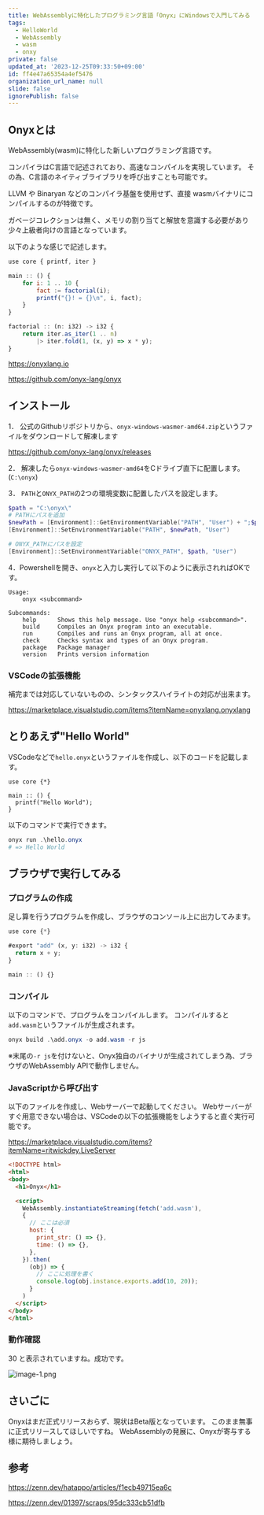 ```yaml
---
title: WebAssemblyに特化したプログラミング言語「Onyx」にWindowsで入門してみる
tags:
  - HelloWorld
  - WebAssembly
  - wasm
  - onxy
private: false
updated_at: '2023-12-25T09:33:50+09:00'
id: ff4e47a65354a4ef5476
organization_url_name: null
slide: false
ignorePublish: false
---
```


## Onyxとは

WebAssembly(wasm)に特化した新しいプログラミング言語です。

コンパイラはC言語で記述されており、高速なコンパイルを実現しています。
その為、C言語のネイティブライブラリを呼び出すことも可能です。

LLVM や Binaryan などのコンパイラ基盤を使用せず、直接 wasmバイナリにコンパイルするのが特徴です。

ガベージコレクションは無く、メモリの割り当てと解放を意識する必要があり少々上級者向けの言語となっています。

以下のような感じで記述します。

```js
use core { printf, iter }

main :: () {
    for i: 1 .. 10 {
        fact := factorial(i);
        printf("{}! = {}\n", i, fact);
    }
}

factorial :: (n: i32) -> i32 {
    return iter.as_iter(1 .. n)
        |> iter.fold(1, (x, y) => x * y);
}
```

https://onyxlang.io

https://github.com/onyx-lang/onyx

## インストール

1． 公式のGithubリポジトリから、`onyx-windows-wasmer-amd64.zip`というファイルをダウンロードして解凍します

https://github.com/onyx-lang/onyx/releases

2． 解凍したら`onyx-windows-wasmer-amd64`をCドライブ直下に配置します。(`C:\onyx`)

3． `PATH`と`ONYX_PATH`の2つの環境変数に配置したパスを設定します。

```powershell
$path = "C:\onyx\"
# PATHにパスを追加
$newPath = [Environment]::GetEnvironmentVariable("PATH", "User") + ";$path"
[Environment]::SetEnvironmentVariable("PATH", $newPath, "User")

# ONYX_PATHにパスを設定
[Environment]::SetEnvironmentVariable("ONYX_PATH", $path, "User")
```

4．Powershellを開き、`onyx`と入力し実行して以下のように表示されればOKです。

```
Usage:
    onyx <subcommand>

Subcommands:
    help      Shows this help message. Use "onyx help <subcommand>".
    build     Compiles an Onyx program into an executable.
    run       Compiles and runs an Onyx program, all at once.
    check     Checks syntax and types of an Onyx program.
    package   Package manager
    version   Prints version information
```

### VSCodeの拡張機能

補完までは対応していないものの、シンタックスハイライトの対応が出来ます。

https://marketplace.visualstudio.com/items?itemName=onyxlang.onyxlang

## とりあえず"Hello World"

VSCodeなどで`hello.onyx`というファイルを作成し、以下のコードを記載します。

```js:hello.onyx
use core {*}

main :: () {
  printf("Hello World");
}
```

以下のコマンドで実行できます。

```powershell
onyx run .\hello.onyx
# => Hello World
```

## ブラウザで実行してみる

### プログラムの作成

足し算を行うプログラムを作成し、ブラウザのコンソール上に出力してみます。

```js
use core {*}

#export "add" (x, y: i32) -> i32 {
  return x + y;
}

main :: () {}
```

### コンパイル

以下のコマンドで、プログラムをコンパイルします。
コンパイルすると`add.wasm`というファイルが生成されます。

```powershell
onyx build .\add.onyx -o add.wasm -r js
```
※末尾の`-r js`を付けないと、Onyx独自のバイナリが生成されてしまう為、ブラウザのWebAssembly APIで動作しません。

### JavaScriptから呼び出す

以下のファイルを作成し、Webサーバーで起動してください。
Webサーバーがすぐ用意できない場合は、VSCodeの以下の拡張機能をしようすると直ぐ実行可能です。

https://marketplace.visualstudio.com/items?itemName=ritwickdey.LiveServer

```html
<!DOCTYPE html>
<html>
<body>
  <h1>Onyx</h1>

  <script>
    WebAssembly.instantiateStreaming(fetch('add.wasm'),
    {
      // ここは必須
      host: {
        print_str: () => {},
        time: () => {},
      },
    }).then(
      (obj) => {
        // ここに処理を書く
        console.log(obj.instance.exports.add(10, 20));
      }
    )
  </script>
</body>
</html>
```

### 動作確認

30 と表示されていますね。成功です。

![image-1.png](https://qiita-image-store.s3.ap-northeast-1.amazonaws.com/0/243130/a2a9ee73-e654-836f-0684-a80934dfa3b7.png)


## さいごに

Onyxはまだ正式リリースおらず、現状はBeta版となっています。
このまま無事に正式リリースしてほしいですね。
WebAssemblyの発展に、Onyxが寄与する様に期待しましょう。

## 参考

https://zenn.dev/hatappo/articles/f1ecb49715ea6c

https://zenn.dev/01397/scraps/95dc333cb51dfb
